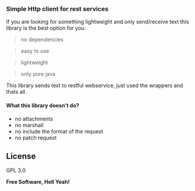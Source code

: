 ### Simple Http client for rest services
If you are looking for something lightweight and only send/receive text this library is the best option for you.

> no dependencies

> easy to use

> lightweight

> only pure java


This library sends text to restful webservice, just used the wrappers and thats all.

#### What this library doesn't do?

* no attachments
* no marshall
* no include the format of the request
* no patch request


License
----

GPL 3.0


**Free Software, Hell Yeah!**
